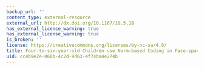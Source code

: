 ```yaml
---
backup_url: ''
content_type: external-resource
external_url: http://dx.doi.org/10.1167/10.5.18
has_external_licence_warning: true
has_external_license_warning: true
is_broken: ''
license: https://creativecommons.org/licenses/by-nc-sa/4.0/
title: Four-to-six-year-old Children use Norm-based Coding in Face-space
uid: cc4b9e2e-860b-4c2d-9d63-ef74ba4e274b
---
```

